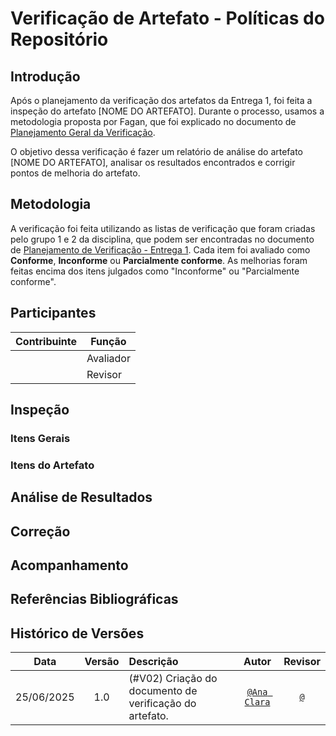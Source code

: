 # Verificação de Artefato - Políticas do Repositório

## Introdução

Após o planejamento da verificação dos artefatos da Entrega 1, foi feita a inspeção do artefato [NOME DO ARTEFATO]. Durante o processo, usamos a metodologia proposta por Fagan, que foi explicado no documento de [Planejamento Geral da Verificação](../planejamento-geral.md#metodologia).

O objetivo dessa verificação é fazer um relatório de análise do artefato [NOME DO ARTEFATO], analisar os resultados encontrados e corrigir pontos de melhoria do artefato.

## Metodologia

A verificação foi feita utilizando as listas de verificação que foram criadas pelo grupo 1 e 2 da disciplina, que podem ser encontradas no documento de [Planejamento de Verificação - Entrega 1](./planejamento-entrega1.md). Cada item foi avaliado como **Conforme**, **Inconforme** ou **Parcialmente conforme**. As melhorias foram feitas encima dos itens julgados como "Inconforme" ou "Parcialmente conforme".

## Participantes

| Contribuinte | Função                                                            |
| ------------ | --------------------------------------------------------------------- |
|     | Avaliador |
|     | Revisor |

## Inspeção

### Itens Gerais

### Itens do Artefato

## Análise de Resultados

## Correção

## Acompanhamento

## Referências Bibliográficas

## Histórico de Versões

 Data       | Versão | Descrição                                 | Autor                                      | Revisor                                     |
| :--------: | :----: | :---------------------------------------- | :----------------------------------------: | :----------------------------------------: |
| 25/06/2025 |  1.0   | (#V02) Criação do documento de verificação do artefato.| [`@Ana Clara`](https://github.com/anabborges)   | [`@`](https://github.com/)   |